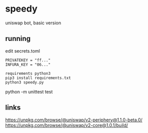 # speedy

uniswap bot, basic version

## running

edit secrets.toml

```
PRIVATEKEY = "ff..."
INFURA_KEY = "06..."
```

```
requirements python3
pip3 install requirements.txt
python3 speedy.py
```

python -m unittest test

## links

https://unpkg.com/browse/@uniswap/v2-periphery@1.1.0-beta.0/
https://unpkg.com/browse/@uniswap/v2-core@1.0.1/build/